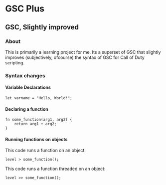 # GSC Plus

## GSC, Slightly improved

### About

This is primarily a learning project for me. Its a superset of GSC that slightly improves (subjectively, ofcourse) the syntax of GSC for Call of Duty scripting.

### Syntax changes

#### Variable Declarations

```
let varname = "Hello, World!";
```

#### Declaring a function

```
fn some_function(arg1, arg2) {
    return arg1 + arg2;
}
```

#### Running functions on objects

This code runs a function on an object:
```
level > some_function();
```

This code runs a function threaded on an object:
```
level >> some_function();
```

